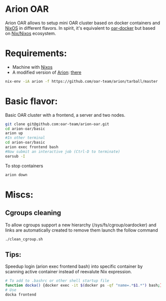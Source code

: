 Arion OAR
============

Arion OAR allows to setup mini OAR cluster based on docker containers and [NixOS](https://nixos.org/nixos/) in different flavors. In spirit, it's equivalent to [oar-docker](http://oar.imag.fr/wiki:oar-docker) but based on [Nix/Nixos](https://nixos.org/) ecosystem.

# Requirements:
- Machine with [Nixos](https://nixos.org/) 
- A modified version of [Arion](https://github.com/hercules-ci/arion): [there](https://github.com/oar-team/arion)
```sh
nix-env -iA arion -f https://github.com/oar-team/arion/tarball/master
```
# Basic flavor:
Basic OAR cluster with a frontend, a server and two nodes.

```sh
git clone git@github.com:oar-team/arion-oar.git
cd arion-oar/basic
arion up
#In other terminal
cd arion-oar/basic
arion exec frontend bash
#Now submit an interactive job (Ctrl-D to terminate)
oarsub -I
```
To stop containers
```sh
arion down
```

# Miscs:
## Cgroups cleaning
To allow cgroups support a new hierarchy (/sys/fs/cgroup/oardocker) and links are automatically created to remove them launch the follow command
```sh
./clean_cgroup.sh
```
## Tips:
Speedup login (arion exec frontend bash) into specific container by scanning active container instead of reevalute Nix expression.

```sh
# To add to .bashrc or other shell startup file 
function docka() {docker exec -it $(docker ps -qf "name=.*$1.*") bash;}
# Use
docka frontend
```

